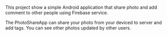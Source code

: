 
This project show a simple Android application that share photo and add comment to other people using Firebase service.

The PhotoShareApp can share your photo from your deviced to server and add tags. You can see other photos updated by other users.

